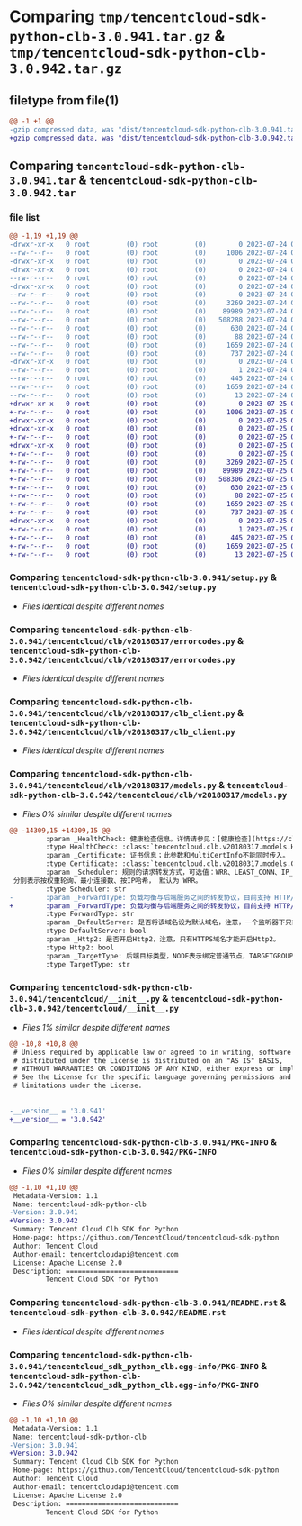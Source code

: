 # Comparing `tmp/tencentcloud-sdk-python-clb-3.0.941.tar.gz` & `tmp/tencentcloud-sdk-python-clb-3.0.942.tar.gz`

## filetype from file(1)

```diff
@@ -1 +1 @@
-gzip compressed data, was "dist/tencentcloud-sdk-python-clb-3.0.941.tar", last modified: Mon Jul 24 00:33:40 2023, max compression
+gzip compressed data, was "dist/tencentcloud-sdk-python-clb-3.0.942.tar", last modified: Tue Jul 25 04:14:26 2023, max compression
```

## Comparing `tencentcloud-sdk-python-clb-3.0.941.tar` & `tencentcloud-sdk-python-clb-3.0.942.tar`

### file list

```diff
@@ -1,19 +1,19 @@
-drwxr-xr-x   0 root         (0) root         (0)        0 2023-07-24 00:33:40.000000 tencentcloud-sdk-python-clb-3.0.941/
--rw-r--r--   0 root         (0) root         (0)     1006 2023-07-24 00:33:40.000000 tencentcloud-sdk-python-clb-3.0.941/setup.py
-drwxr-xr-x   0 root         (0) root         (0)        0 2023-07-24 00:33:40.000000 tencentcloud-sdk-python-clb-3.0.941/tencentcloud/
-drwxr-xr-x   0 root         (0) root         (0)        0 2023-07-24 00:33:40.000000 tencentcloud-sdk-python-clb-3.0.941/tencentcloud/clb/
--rw-r--r--   0 root         (0) root         (0)        0 2023-07-24 00:33:40.000000 tencentcloud-sdk-python-clb-3.0.941/tencentcloud/clb/__init__.py
-drwxr-xr-x   0 root         (0) root         (0)        0 2023-07-24 00:33:40.000000 tencentcloud-sdk-python-clb-3.0.941/tencentcloud/clb/v20180317/
--rw-r--r--   0 root         (0) root         (0)        0 2023-07-24 00:33:40.000000 tencentcloud-sdk-python-clb-3.0.941/tencentcloud/clb/v20180317/__init__.py
--rw-r--r--   0 root         (0) root         (0)     3269 2023-07-24 00:33:40.000000 tencentcloud-sdk-python-clb-3.0.941/tencentcloud/clb/v20180317/errorcodes.py
--rw-r--r--   0 root         (0) root         (0)    89989 2023-07-24 00:33:40.000000 tencentcloud-sdk-python-clb-3.0.941/tencentcloud/clb/v20180317/clb_client.py
--rw-r--r--   0 root         (0) root         (0)   508288 2023-07-24 00:33:40.000000 tencentcloud-sdk-python-clb-3.0.941/tencentcloud/clb/v20180317/models.py
--rw-r--r--   0 root         (0) root         (0)      630 2023-07-24 00:33:40.000000 tencentcloud-sdk-python-clb-3.0.941/tencentcloud/__init__.py
--rw-r--r--   0 root         (0) root         (0)       88 2023-07-24 00:33:40.000000 tencentcloud-sdk-python-clb-3.0.941/setup.cfg
--rw-r--r--   0 root         (0) root         (0)     1659 2023-07-24 00:33:40.000000 tencentcloud-sdk-python-clb-3.0.941/PKG-INFO
--rw-r--r--   0 root         (0) root         (0)      737 2023-07-24 00:33:40.000000 tencentcloud-sdk-python-clb-3.0.941/README.rst
-drwxr-xr-x   0 root         (0) root         (0)        0 2023-07-24 00:33:40.000000 tencentcloud-sdk-python-clb-3.0.941/tencentcloud_sdk_python_clb.egg-info/
--rw-r--r--   0 root         (0) root         (0)        1 2023-07-24 00:33:40.000000 tencentcloud-sdk-python-clb-3.0.941/tencentcloud_sdk_python_clb.egg-info/dependency_links.txt
--rw-r--r--   0 root         (0) root         (0)      445 2023-07-24 00:33:40.000000 tencentcloud-sdk-python-clb-3.0.941/tencentcloud_sdk_python_clb.egg-info/SOURCES.txt
--rw-r--r--   0 root         (0) root         (0)     1659 2023-07-24 00:33:40.000000 tencentcloud-sdk-python-clb-3.0.941/tencentcloud_sdk_python_clb.egg-info/PKG-INFO
--rw-r--r--   0 root         (0) root         (0)       13 2023-07-24 00:33:40.000000 tencentcloud-sdk-python-clb-3.0.941/tencentcloud_sdk_python_clb.egg-info/top_level.txt
+drwxr-xr-x   0 root         (0) root         (0)        0 2023-07-25 04:14:26.000000 tencentcloud-sdk-python-clb-3.0.942/
+-rw-r--r--   0 root         (0) root         (0)     1006 2023-07-25 04:14:26.000000 tencentcloud-sdk-python-clb-3.0.942/setup.py
+drwxr-xr-x   0 root         (0) root         (0)        0 2023-07-25 04:14:26.000000 tencentcloud-sdk-python-clb-3.0.942/tencentcloud/
+drwxr-xr-x   0 root         (0) root         (0)        0 2023-07-25 04:14:26.000000 tencentcloud-sdk-python-clb-3.0.942/tencentcloud/clb/
+-rw-r--r--   0 root         (0) root         (0)        0 2023-07-25 04:14:26.000000 tencentcloud-sdk-python-clb-3.0.942/tencentcloud/clb/__init__.py
+drwxr-xr-x   0 root         (0) root         (0)        0 2023-07-25 04:14:26.000000 tencentcloud-sdk-python-clb-3.0.942/tencentcloud/clb/v20180317/
+-rw-r--r--   0 root         (0) root         (0)        0 2023-07-25 04:14:26.000000 tencentcloud-sdk-python-clb-3.0.942/tencentcloud/clb/v20180317/__init__.py
+-rw-r--r--   0 root         (0) root         (0)     3269 2023-07-25 04:14:26.000000 tencentcloud-sdk-python-clb-3.0.942/tencentcloud/clb/v20180317/errorcodes.py
+-rw-r--r--   0 root         (0) root         (0)    89989 2023-07-25 04:14:26.000000 tencentcloud-sdk-python-clb-3.0.942/tencentcloud/clb/v20180317/clb_client.py
+-rw-r--r--   0 root         (0) root         (0)   508306 2023-07-25 04:14:26.000000 tencentcloud-sdk-python-clb-3.0.942/tencentcloud/clb/v20180317/models.py
+-rw-r--r--   0 root         (0) root         (0)      630 2023-07-25 04:14:26.000000 tencentcloud-sdk-python-clb-3.0.942/tencentcloud/__init__.py
+-rw-r--r--   0 root         (0) root         (0)       88 2023-07-25 04:14:26.000000 tencentcloud-sdk-python-clb-3.0.942/setup.cfg
+-rw-r--r--   0 root         (0) root         (0)     1659 2023-07-25 04:14:26.000000 tencentcloud-sdk-python-clb-3.0.942/PKG-INFO
+-rw-r--r--   0 root         (0) root         (0)      737 2023-07-25 04:14:26.000000 tencentcloud-sdk-python-clb-3.0.942/README.rst
+drwxr-xr-x   0 root         (0) root         (0)        0 2023-07-25 04:14:26.000000 tencentcloud-sdk-python-clb-3.0.942/tencentcloud_sdk_python_clb.egg-info/
+-rw-r--r--   0 root         (0) root         (0)        1 2023-07-25 04:14:26.000000 tencentcloud-sdk-python-clb-3.0.942/tencentcloud_sdk_python_clb.egg-info/dependency_links.txt
+-rw-r--r--   0 root         (0) root         (0)      445 2023-07-25 04:14:26.000000 tencentcloud-sdk-python-clb-3.0.942/tencentcloud_sdk_python_clb.egg-info/SOURCES.txt
+-rw-r--r--   0 root         (0) root         (0)     1659 2023-07-25 04:14:26.000000 tencentcloud-sdk-python-clb-3.0.942/tencentcloud_sdk_python_clb.egg-info/PKG-INFO
+-rw-r--r--   0 root         (0) root         (0)       13 2023-07-25 04:14:26.000000 tencentcloud-sdk-python-clb-3.0.942/tencentcloud_sdk_python_clb.egg-info/top_level.txt
```

### Comparing `tencentcloud-sdk-python-clb-3.0.941/setup.py` & `tencentcloud-sdk-python-clb-3.0.942/setup.py`

 * *Files identical despite different names*

### Comparing `tencentcloud-sdk-python-clb-3.0.941/tencentcloud/clb/v20180317/errorcodes.py` & `tencentcloud-sdk-python-clb-3.0.942/tencentcloud/clb/v20180317/errorcodes.py`

 * *Files identical despite different names*

### Comparing `tencentcloud-sdk-python-clb-3.0.941/tencentcloud/clb/v20180317/clb_client.py` & `tencentcloud-sdk-python-clb-3.0.942/tencentcloud/clb/v20180317/clb_client.py`

 * *Files identical despite different names*

### Comparing `tencentcloud-sdk-python-clb-3.0.941/tencentcloud/clb/v20180317/models.py` & `tencentcloud-sdk-python-clb-3.0.942/tencentcloud/clb/v20180317/models.py`

 * *Files 0% similar despite different names*

```diff
@@ -14309,15 +14309,15 @@
         :param _HealthCheck: 健康检查信息。详情请参见：[健康检查](https://cloud.tencent.com/document/product/214/6097)
         :type HealthCheck: :class:`tencentcloud.clb.v20180317.models.HealthCheck`
         :param _Certificate: 证书信息；此参数和MultiCertInfo不能同时传入。
         :type Certificate: :class:`tencentcloud.clb.v20180317.models.CertificateInput`
         :param _Scheduler: 规则的请求转发方式，可选值：WRR、LEAST_CONN、IP_HASH
 分别表示按权重轮询、最小连接数、按IP哈希， 默认为 WRR。
         :type Scheduler: str
-        :param _ForwardType: 负载均衡与后端服务之间的转发协议，目前支持 HTTP/HTTPS/TRPC，TRPC暂未对外开放。
+        :param _ForwardType: 负载均衡与后端服务之间的转发协议，目前支持 HTTP/HTTPS/GRPC/TRPC，TRPC暂未对外开放，默认HTTP。
         :type ForwardType: str
         :param _DefaultServer: 是否将该域名设为默认域名，注意，一个监听器下只能设置一个默认域名。
         :type DefaultServer: bool
         :param _Http2: 是否开启Http2，注意，只有HTTPS域名才能开启Http2。
         :type Http2: bool
         :param _TargetType: 后端目标类型，NODE表示绑定普通节点，TARGETGROUP表示绑定目标组
         :type TargetType: str
```

### Comparing `tencentcloud-sdk-python-clb-3.0.941/tencentcloud/__init__.py` & `tencentcloud-sdk-python-clb-3.0.942/tencentcloud/__init__.py`

 * *Files 1% similar despite different names*

```diff
@@ -10,8 +10,8 @@
 # Unless required by applicable law or agreed to in writing, software
 # distributed under the License is distributed on an "AS IS" BASIS,
 # WITHOUT WARRANTIES OR CONDITIONS OF ANY KIND, either express or implied.
 # See the License for the specific language governing permissions and
 # limitations under the License.
 
 
-__version__ = '3.0.941'
+__version__ = '3.0.942'
```

### Comparing `tencentcloud-sdk-python-clb-3.0.941/PKG-INFO` & `tencentcloud-sdk-python-clb-3.0.942/PKG-INFO`

 * *Files 0% similar despite different names*

```diff
@@ -1,10 +1,10 @@
 Metadata-Version: 1.1
 Name: tencentcloud-sdk-python-clb
-Version: 3.0.941
+Version: 3.0.942
 Summary: Tencent Cloud Clb SDK for Python
 Home-page: https://github.com/TencentCloud/tencentcloud-sdk-python
 Author: Tencent Cloud
 Author-email: tencentcloudapi@tencent.com
 License: Apache License 2.0
 Description: ============================
         Tencent Cloud SDK for Python
```

### Comparing `tencentcloud-sdk-python-clb-3.0.941/README.rst` & `tencentcloud-sdk-python-clb-3.0.942/README.rst`

 * *Files identical despite different names*

### Comparing `tencentcloud-sdk-python-clb-3.0.941/tencentcloud_sdk_python_clb.egg-info/PKG-INFO` & `tencentcloud-sdk-python-clb-3.0.942/tencentcloud_sdk_python_clb.egg-info/PKG-INFO`

 * *Files 0% similar despite different names*

```diff
@@ -1,10 +1,10 @@
 Metadata-Version: 1.1
 Name: tencentcloud-sdk-python-clb
-Version: 3.0.941
+Version: 3.0.942
 Summary: Tencent Cloud Clb SDK for Python
 Home-page: https://github.com/TencentCloud/tencentcloud-sdk-python
 Author: Tencent Cloud
 Author-email: tencentcloudapi@tencent.com
 License: Apache License 2.0
 Description: ============================
         Tencent Cloud SDK for Python
```

